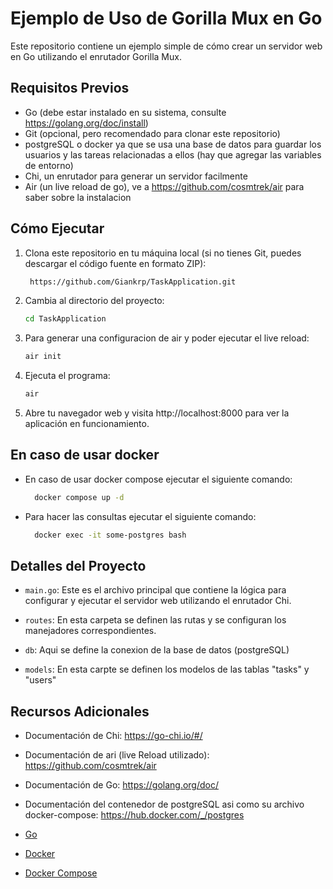
# Ejemplo de Uso de Gorilla Mux en Go

Este repositorio contiene un ejemplo simple de cómo crear un servidor web en Go utilizando el enrutador Gorilla Mux.

## Requisitos Previos

- Go (debe estar instalado en su sistema, consulte https://golang.org/doc/install)
- Git (opcional, pero recomendado para clonar este repositorio)
- postgreSQL o docker ya que se usa una base de datos para guardar los usuarios y las tareas relacionadas a ellos (hay que agregar las variables de entorno)
- Chi, un enrutador para generar un servidor facilmente
- Air (un live reload de go), ve a https://github.com/cosmtrek/air para saber sobre la instalacion

## Cómo Ejecutar

1. Clona este repositorio en tu máquina local (si no tienes Git, puedes descargar el código fuente en formato ZIP):

    ```bash
     https://github.com/Giankrp/TaskApplication.git
    ```

2. Cambia al directorio del proyecto:

    ```bash
    cd TaskApplication
    ```
4. Para generar una configuracion de air y poder ejecutar el live reload:

    ```bash
    air init
    ```


5. Ejecuta el programa:

    ```bash
    air
    ```

6. Abre tu navegador web y visita http://localhost:8000 para ver la aplicación en funcionamiento.

## En caso de usar docker

- En caso de usar docker compose ejecutar el siguiente comando:
  ```bash
    docker compose up -d
   ```
- Para hacer las consultas ejecutar el siguiente comando:
  ```bash
    docker exec -it some-postgres bash
   ```

## Detalles del Proyecto

- `main.go`: Este es el archivo principal que contiene la lógica para configurar y ejecutar el servidor web utilizando el enrutador Chi.

- `routes`: En esta carpeta se definen las rutas y se configuran los manejadores correspondientes.

- `db`: Aqui se define la conexion de la base de datos (postgreSQL)

- `models`: En esta carpte se definen los modelos de las tablas "tasks" y "users"


## Recursos Adicionales

- Documentación de Chi: https://go-chi.io/#/

- Documentación de ari (live Reload utilizado): https://github.com/cosmtrek/air

- Documentación de Go: https://golang.org/doc/

- Documentación del contenedor de postgreSQL asi como su archivo docker-compose: https://hub.docker.com/_/postgres

- [Go](https://golang.org/doc/install)
- [Docker](https://docs.docker.com/get-docker/)
- [Docker Compose](https://docs.docker.com/compose/install/)
